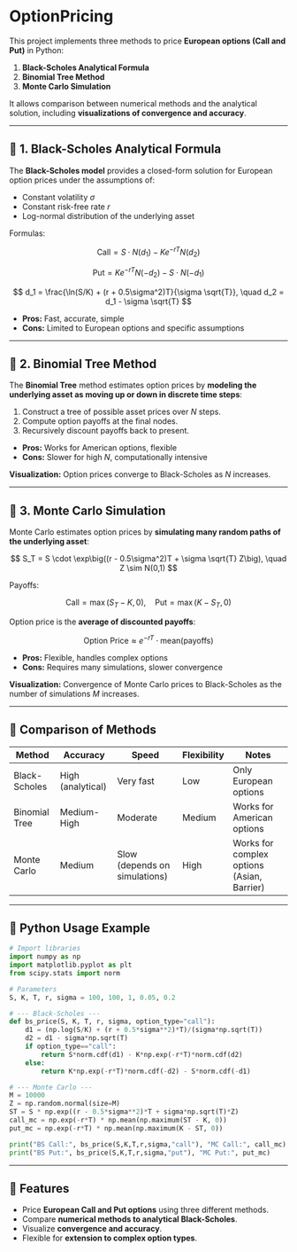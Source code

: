 # OptionPricing

This project implements three methods to price **European options (Call and Put)** in Python:

1. **Black-Scholes Analytical Formula**
2. **Binomial Tree Method**
3. **Monte Carlo Simulation**

It allows comparison between numerical methods and the analytical solution, including **visualizations of convergence and accuracy**.

---

## 🔹 1. Black-Scholes Analytical Formula

The **Black-Scholes model** provides a closed-form solution for European option prices under the assumptions of:

* Constant volatility $\sigma$
* Constant risk-free rate $r$
* Log-normal distribution of the underlying asset

Formulas:

$$
\text{Call} = S \cdot N(d_1) - K e^{-rT} N(d_2)
$$

$$
\text{Put} = K e^{-rT} N(-d_2) - S \cdot N(-d_1)
$$

$$
d_1 = \frac{\ln(S/K) + (r + 0.5\sigma^2)T}{\sigma \sqrt{T}}, \quad d_2 = d_1 - \sigma \sqrt{T}
$$

* **Pros:** Fast, accurate, simple
* **Cons:** Limited to European options and specific assumptions

---

## 🔹 2. Binomial Tree Method

The **Binomial Tree** method estimates option prices by **modeling the underlying asset as moving up or down in discrete time steps**:

1. Construct a tree of possible asset prices over $N$ steps.
2. Compute option payoffs at the final nodes.
3. Recursively discount payoffs back to present.

* **Pros:** Works for American options, flexible
* **Cons:** Slower for high $N$, computationally intensive

**Visualization:** Option prices converge to Black-Scholes as $N$ increases.

---

## 🔹 3. Monte Carlo Simulation

Monte Carlo estimates option prices by **simulating many random paths of the underlying asset**:

$$
S_T = S \cdot \exp\big((r - 0.5\sigma^2)T + \sigma \sqrt{T} Z\big), \quad Z \sim N(0,1)
$$

Payoffs:

$$
\text{Call} = \max(S_T - K, 0), \quad \text{Put} = \max(K - S_T, 0)
$$

Option price is the **average of discounted payoffs**:

$$
\text{Option Price} \approx e^{-rT} \cdot \text{mean(payoffs)}
$$

* **Pros:** Flexible, handles complex options
* **Cons:** Requires many simulations, slower convergence

**Visualization:** Convergence of Monte Carlo prices to Black-Scholes as the number of simulations $M$ increases.

---

## 🔹 Comparison of Methods

| Method        | Accuracy          | Speed                         | Flexibility | Notes                                      |
| ------------- | ----------------- | ----------------------------- | ----------- | ------------------------------------------ |
| Black-Scholes | High (analytical) | Very fast                     | Low         | Only European options                      |
| Binomial Tree | Medium-High       | Moderate                      | Medium      | Works for American options                 |
| Monte Carlo   | Medium            | Slow (depends on simulations) | High        | Works for complex options (Asian, Barrier) |

---

## 🔹 Python Usage Example

```python
# Import libraries
import numpy as np
import matplotlib.pyplot as plt
from scipy.stats import norm

# Parameters
S, K, T, r, sigma = 100, 100, 1, 0.05, 0.2

# --- Black-Scholes ---
def bs_price(S, K, T, r, sigma, option_type="call"):
    d1 = (np.log(S/K) + (r + 0.5*sigma**2)*T)/(sigma*np.sqrt(T))
    d2 = d1 - sigma*np.sqrt(T)
    if option_type=="call":
        return S*norm.cdf(d1) - K*np.exp(-r*T)*norm.cdf(d2)
    else:
        return K*np.exp(-r*T)*norm.cdf(-d2) - S*norm.cdf(-d1)

# --- Monte Carlo ---
M = 10000
Z = np.random.normal(size=M)
ST = S * np.exp((r - 0.5*sigma**2)*T + sigma*np.sqrt(T)*Z)
call_mc = np.exp(-r*T) * np.mean(np.maximum(ST - K, 0))
put_mc = np.exp(-r*T) * np.mean(np.maximum(K - ST, 0))

print("BS Call:", bs_price(S,K,T,r,sigma,"call"), "MC Call:", call_mc)
print("BS Put:", bs_price(S,K,T,r,sigma,"put"), "MC Put:", put_mc)
```

---

## 🔹 Features

* Price **European Call and Put options** using three different methods.
* Compare **numerical methods to analytical Black-Scholes**.
* Visualize **convergence and accuracy**.
* Flexible for **extension to complex option types**.
